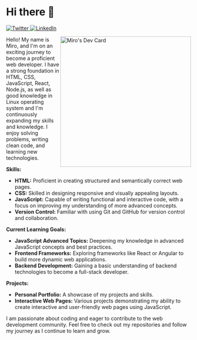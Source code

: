 # Hi there 👋

<div align="left">
  <a href="https://x.com/Miro1008846130">
    <img
      src="https://img.shields.io/twitter/follow/Miro1008846130?label=Twitter&logo=twitter&style=flat-square&color=1da1f2&logoColor=ffffff"
      alt="Twitter"
    />
  </a>
  <a href="https://www.linkedin.com/in/cioban-miroslav-3a4275306/">
    <img
      src="https://img.shields.io/static/v1?logo=linkedin&style=flat-square&color=0072b1&label=LinkedIn&message=%E2%98%86"
      alt="LinkedIn"
    />
  </a>

<a href="https://app.daily.dev/jack3444"><img src="https://api.daily.dev/devcards/v2/BtK7zNpxYJFMlvlgY3tgo.png?type=default&r=ooh" width="356" alt="Miro's Dev Card" align="right"/></a>

</div>

Hello! My name is Miro, and I'm on an exciting journey to become a proficient web developer. I have a strong foundation in HTML, CSS, JavaScript, React, Node.js, as well as good knowledge in Linux operating system and I'm continuously expanding my skills and knowledge. I enjoy solving problems, writing clean code, and learning new technologies.

**Skills:**
- **HTML:** Proficient in creating structured and semantically correct web pages.
- **CSS:** Skilled in designing responsive and visually appealing layouts.
- **JavaScript:** Capable of writing functional and interactive code, with a focus on improving my understanding of more advanced concepts.
- **Version Control:** Familiar with using Git and GitHub for version control and collaboration.

**Current Learning Goals:**
- **JavaScript Advanced Topics:** Deepening my knowledge in advanced JavaScript concepts and best practices.
- **Frontend Frameworks:** Exploring frameworks like React or Angular to build more dynamic web applications.
- **Backend Development:** Gaining a basic understanding of backend technologies to become a full-stack developer.

**Projects:**
- **Personal Portfolio:** A showcase of my projects and skills.
- **Interactive Web Pages:** Various projects demonstrating my ability to create interactive and user-friendly web pages using JavaScript.

I am passionate about coding and eager to contribute to the web development community. Feel free to check out my repositories and follow my journey as I continue to learn and grow.
